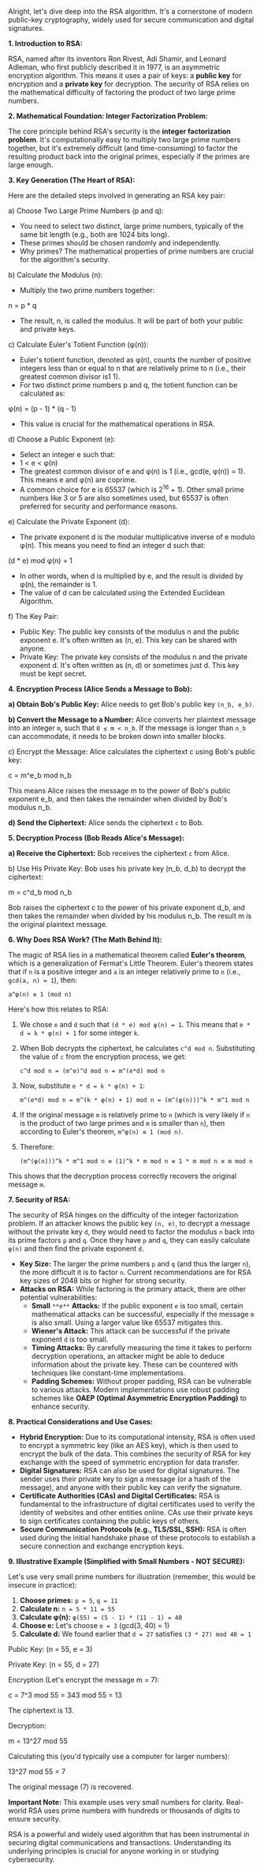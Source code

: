 Alright, let's dive deep into the RSA algorithm. It's a cornerstone of modern public-key cryptography, widely used for secure communication and digital signatures.

**1. Introduction to RSA:**

RSA, named after its inventors Ron Rivest, Adi Shamir, and Leonard Adleman, who first publicly described it in 1977, is an asymmetric encryption algorithm. This means it uses a pair of keys: a **public key** for encryption and a **private key** for decryption. The security of RSA relies on the mathematical difficulty of factoring the product of two large prime numbers.

**2. Mathematical Foundation: Integer Factorization Problem:**

The core principle behind RSA's security is the **integer factorization problem**. It's computationally easy to multiply two large prime numbers together, but it's extremely difficult (and time-consuming) to factor the resulting product back into the original primes, especially if the primes are large enough.

**3. Key Generation (The Heart of RSA):**

Here are the detailed steps involved in generating an RSA key pair:

a) Choose Two Large Prime Numbers (p and q):

- You need to select two distinct, large prime numbers, typically of the same bit length (e.g., both are 1024 bits long).
- These primes should be chosen randomly and independently.
- Why primes? The mathematical properties of prime numbers are crucial for the algorithm's security.

b) Calculate the Modulus (n):

- Multiply the two prime numbers together:

n = p * q

- The result, n, is called the modulus. It will be part of both your public and private keys.

c) Calculate Euler's Totient Function (φ(n)):

- Euler's totient function, denoted as φ(n), counts the number of positive integers less than or equal to n that are relatively prime to n (i.e., their greatest common divisor is1 1).
- For two distinct prime numbers p and q, the totient function can be calculated as:

φ(n) = (p - 1) * (q - 1)

- This value is crucial for the mathematical operations in RSA.

d) Choose a Public Exponent (e):

- Select an integer e such that:
- 1 < e < φ(n)
- The greatest common divisor of e and φ(n) is 1 (i.e., gcd(e, φ(n)) = 1). This means e and φ(n) are coprime.
- A common choice for e is 65537 (which is 2<sup>16</sup> + 1). Other small prime numbers like 3 or 5 are also sometimes used, but 65537 is often preferred for security and performance reasons.

e) Calculate the Private Exponent (d):

- The private exponent d is the modular multiplicative inverse of e modulo φ(n). This means you need to find an integer d such that:

(d * e) mod φ(n) = 1

- In other words, when d is multiplied by e, and the result is divided by φ(n), the remainder is 1.
- The value of d can be calculated using the Extended Euclidean Algorithm.

f) The Key Pair:

- Public Key: The public key consists of the modulus n and the public exponent e. It's often written as (n, e). This key can be shared with anyone.
- Private Key: The private key consists of the modulus n and the private exponent d. It's often written as (n, d) or sometimes just d. This key must be kept secret.

**4. Encryption Process (Alice Sends a Message to Bob):**

**a) Obtain Bob's Public Key:** Alice needs to get Bob's public key `(n_b, e_b)`.

**b) Convert the Message to a Number:** Alice converts her plaintext message into an integer `m`, such that `0 ≤ m < n_b`. If the message is longer than `n_b` can accommodate, it needs to be broken down into smaller blocks.

c) Encrypt the Message: Alice calculates the ciphertext c using Bob's public key:

c = m^e_b mod n_b

This means Alice raises the message m to the power of Bob's public exponent e_b, and then takes the remainder when divided by Bob's modulus n_b.

**d) Send the Ciphertext:** Alice sends the ciphertext `c` to Bob.

**5. Decryption Process (Bob Reads Alice's Message):**

**a) Receive the Ciphertext:** Bob receives the ciphertext `c` from Alice.

b) Use His Private Key: Bob uses his private key (n_b, d_b) to decrypt the ciphertext:

m = c^d_b mod n_b

Bob raises the ciphertext c to the power of his private exponent d_b, and then takes the remainder when divided by his modulus n_b. The result m is the original plaintext message.

**6. Why Does RSA Work? (The Math Behind It):**

The magic of RSA lies in a mathematical theorem called **Euler's theorem**, which is a generalization of Fermat's Little Theorem. Euler's theorem states that if `n` is a positive integer and `a` is an integer relatively prime to `n` (i.e., `gcd(a, n) = 1`), then:

`a^φ(n) ≡ 1 (mod n)`

Here's how this relates to RSA:

1. We chose `e` and `d` such that `(d * e) mod φ(n) = 1`. This means that `e * d = k * φ(n) + 1` for some integer `k`.
2. When Bob decrypts the ciphertext, he calculates `c^d mod n`. Substituting the value of `c` from the encryption process, we get:
    
    `c^d mod n = (m^e)^d mod n = m^(e*d) mod n`
    
3. Now, substitute `e * d = k * φ(n) + 1`:
    
    `m^(e*d) mod n = m^(k * φ(n) + 1) mod n = (m^(φ(n)))^k * m^1 mod n`
    
4. If the original message `m` is relatively prime to `n` (which is very likely if `n` is the product of two large primes and `m` is smaller than `n`), then according to Euler's theorem, `m^φ(n) ≡ 1 (mod n)`.
5. Therefore:
    
    `(m^(φ(n)))^k * m^1 mod n ≡ (1)^k * m mod n ≡ 1 * m mod n ≡ m mod n`
    

This shows that the decryption process correctly recovers the original message `m`.

**7. Security of RSA:**

The security of RSA hinges on the difficulty of the integer factorization problem. If an attacker knows the public key `(n, e)`, to decrypt a message without the private key `d`, they would need to factor the modulus `n` back into its prime factors `p` and `q`. Once they have `p` and `q`, they can easily calculate `φ(n)` and then find the private exponent `d`.

- **Key Size:** The larger the prime numbers `p` and `q` (and thus the larger `n`), the more difficult it is to factor `n`. Current recommendations are for RSA key sizes of 2048 bits or higher for strong security.
- **Attacks on RSA:** While factoring is the primary attack, there are other potential vulnerabilities:
    - **Small** `**e**` **Attacks:** If the public exponent `e` is too small, certain mathematical attacks can be successful, especially if the message `m` is also small. Using a larger value like 65537 mitigates this.
    - **Wiener's Attack:** This attack can be successful if the private exponent `d` is too small.
    - **Timing Attacks:** By carefully measuring the time it takes to perform decryption operations, an attacker might be able to deduce information about the private key. These can be countered with techniques like constant-time implementations.
    - **Padding Schemes:** Without proper padding, RSA can be vulnerable to various attacks. Modern implementations use robust padding schemes like **OAEP (Optimal Asymmetric Encryption Padding)** to enhance security.

**8. Practical Considerations and Use Cases:**

- **Hybrid Encryption:** Due to its computational intensity, RSA is often used to encrypt a symmetric key (like an AES key), which is then used to encrypt the bulk of the data. This combines the security of RSA for key exchange with the speed of symmetric encryption for data transfer.
- **Digital Signatures:** RSA can also be used for digital signatures. The sender uses their private key to sign a message (or a hash of the message), and anyone with their public key can verify the signature.
- **Certificate Authorities (CAs) and Digital Certificates:** RSA is fundamental to the infrastructure of digital certificates used to verify the identity of websites and other entities online. CAs use their private keys to sign certificates containing the public keys of others.
- **Secure Communication Protocols (e.g., TLS/SSL, SSH):** RSA is often used during the initial handshake phase of these protocols to establish a secure connection and exchange encryption keys.

**9. Illustrative Example (Simplified with Small Numbers - NOT SECURE):**

Let's use very small prime numbers for illustration (remember, this would be insecure in practice):

1. **Choose primes:** `p = 5`, `q = 11`
2. **Calculate n:** `n = 5 * 11 = 55`
3. **Calculate φ(n):** `φ(55) = (5 - 1) * (11 - 1) = 40`
4. **Choose e:** Let's choose `e = 3` (gcd(3, 40) = 1)
5. **Calculate d:** We found earlier that `d = 27` satisfies `(3 * 27) mod 40 = 1`

Public Key: (n = 55, e = 3)

Private Key: (n = 55, d = 27)

Encryption (Let's encrypt the message m = 7):

c = 7^3 mod 55 = 343 mod 55 = 13

The ciphertext is 13.

Decryption:

m = 13^27 mod 55

Calculating this (you'd typically use a computer for larger numbers):

13^27 mod 55 = 7

The original message (7) is recovered.

**Important Note:** This example uses very small numbers for clarity. Real-world RSA uses prime numbers with hundreds or thousands of digits to ensure security.

RSA is a powerful and widely used algorithm that has been instrumental in securing digital communications and transactions. Understanding its underlying principles is crucial for anyone working in or studying cybersecurity.